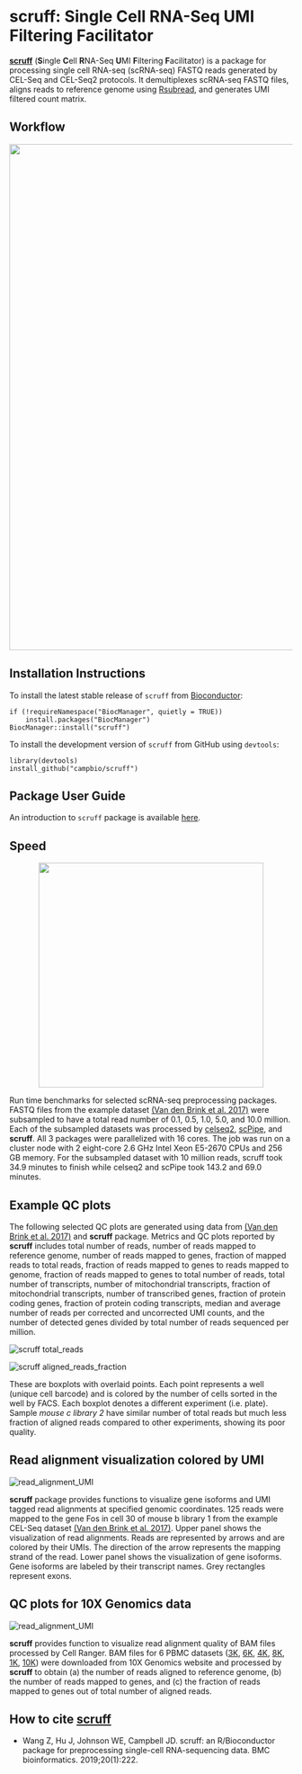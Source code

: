 # scruff: Single Cell RNA-Seq UMI Filtering Facilitator

[**scruff**](https://doi.org/10.1186/s12859-019-2797-2) (**S**ingle **C**ell **R**NA-Seq **U**MI **F**iltering **F**acilitator) is a package for processing single cell RNA-seq (scRNA-seq) FASTQ reads generated by CEL-Seq and CEL-Seq2 protocols. It demultiplexes scRNA-seq FASTQ files, aligns reads to reference genome using [Rsubread](https://doi.org/10.1093/nar/gkz114), and generates UMI filtered count matrix.

## Workflow
<p align="center"><img src="https://github.com/campbio/scruff/raw/master/data-raw/figure/20190312_scruff_workflow.png" height="900"></p>

## Installation Instructions

To install the latest stable release of `scruff` from [Bioconductor](http://bioconductor.org/packages/scruff/):
```
if (!requireNamespace("BiocManager", quietly = TRUE))
    install.packages("BiocManager")
BiocManager::install("scruff")
```

To install the development version of `scruff` from GitHub using `devtools`:
```
library(devtools)
install_github("campbio/scruff")
```

## Package User Guide

An introduction to `scruff` package is available [here](http://bioconductor.org/packages/release/bioc/vignettes/scruff/inst/doc/scruff.pdf).

## Speed

<p align="center"><img src="https://github.com/campbio/scruff/raw/master/data-raw/figure/20190312_scruff_figure_5.png" height="400"></p>

Run time benchmarks for selected scRNA-seq preprocessing packages. FASTQ files from the example dataset [(Van den Brink et al. 2017)](https://www.nature.com/articles/nmeth.4437) were subsampled to have a total read number of 0.1, 0.5, 1.0, 5.0, and 10.0 million. Each of the subsampled datasets was processed by [celseq2](https://github.com/yanailab/celseq2), [scPipe](https://doi.org/10.1371/journal.pcbi.1006361), and **scruff**. All 3 packages were parallelized with 16 cores. The job was run on a cluster node with 2 eight-core 2.6 GHz Intel Xeon E5-2670 CPUs and 256 GB memory. For the subsampled dataset with 10 million reads, scruff took 34.9 minutes to finish while celseq2 and scPipe took 143.2 and 69.0 minutes.

## Example QC plots

The following selected QC plots are generated using data from [(Van den Brink et al. 2017)](https://www.nature.com/articles/nmeth.4437) and **scruff** package. Metrics and QC plots reported by **scruff** includes total number of reads, number of reads mapped to reference genome, number of reads mapped to genes, fraction of mapped reads to total reads, fraction of reads mapped to genes to reads mapped to genome, fraction of reads mapped to genes to total number of reads, total number of transcripts, number of mitochondrial transcripts, fraction of mitochondrial transcripts, number of transcribed genes, fraction of protein coding genes, fraction of protein coding transcripts, median and average number of reads per corrected and uncorrected UMI counts, and the number of detected genes divided by total number of reads sequenced per million.

![scruff total_reads](https://github.com/campbio/scruff/raw/master/data-raw/figure/20180907_vdb_newplots_ercc_edit_Page_01.png)

![scruff aligned_reads_fraction](https://github.com/campbio/scruff/raw/master/data-raw/figure/20180907_vdb_newplots_ercc_edit_Page_04.png)

These are boxplots with overlaid points. Each point represents a well (unique cell barcode) and is colored by the number of cells sorted in the well by FACS. Each boxplot denotes a different experiment (i.e. plate). Sample *mouse c library 2* have similar number of total reads but much less fraction of aligned reads compared to other experiments, showing its poor quality.

## Read alignment visualization colored by UMI

![read_alignment_UMI](https://github.com/campbio/scruff/raw/master/data-raw/figure/20190124_scruff_figure_3.png)

**scruff** package provides functions to visualize gene isoforms and UMI tagged read alignments at specified genomic coordinates. 125 reads were mapped to the gene Fos in cell 30 of mouse b library 1 from the example CEL-Seq dataset [(Van den Brink et al. 2017)](https://www.nature.com/articles/nmeth.4437). Upper panel shows the visualization of read alignments. Reads are represented by arrows and are colored by their UMIs. The direction of the arrow represents the mapping strand of the read. Lower panel shows the visualization of gene isoforms. Gene isoforms are labeled by their transcript names. Grey rectangles represent exons.

## QC plots for 10X Genomics data

![read_alignment_UMI](https://github.com/campbio/scruff/raw/master/data-raw/figure/20181221_scruff_figure_4.png)

**scruff** provides function to visualize read alignment quality of BAM files processed by Cell Ranger. BAM files for 6 PBMC datasets ([3K](https://support.10xgenomics.com/single-cell-gene-expression/datasets/1.1.0/pbmc3k), [6K](https://support.10xgenomics.com/single-cell-gene-expression/datasets/1.1.0/pbmc6k), [4K](https://support.10xgenomics.com/single-cell-gene-expression/datasets/2.1.0/pbmc4k), [8K](https://support.10xgenomics.com/single-cell-gene-expression/datasets/2.1.0/pbmc8k), [1K](https://support.10xgenomics.com/single-cell-gene-expression/datasets/3.0.0/pbmc_1k_v3), [10K](https://support.10xgenomics.com/single-cell-gene-expression/datasets/3.0.0/pbmc_10k_v3)) were downloaded from 10X Genomics website and processed by **scruff** to obtain (a) the number of reads aligned to reference genome, (b) the number of reads mapped to genes, and (c) the fraction of reads mapped to genes out of total number of aligned reads.

## How to cite [**scruff**](https://doi.org/10.1186/s12859-019-2797-2)
- Wang Z, Hu J, Johnson WE, Campbell JD. scruff: an R/Bioconductor package for preprocessing single-cell RNA-sequencing data. BMC bioinformatics. 2019;20(1):222.
